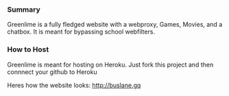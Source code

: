 ### Summary
Greenlime is a fully fledged website with a webproxy, Games, Movies, and a chatbox. It is meant for bypassing school webfilters.

### How to Host
Greenlime is meant for hosting on Heroku. Just fork this project and then connnect your github to Heroku




Heres how the website looks: http://buslane.gq

<blockquote class="imgur-embed-pub" lang="en" data-id="a/FHD7At0"><a href="//imgur.com/FHD7At0"></a></blockquote><script async src="//s.imgur.com/min/embed.js" charset="utf-8"></script>
